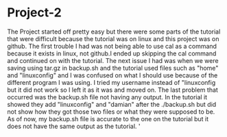# Project-2

The Project started off pretty easy but there were some parts of the tutorial that were difficult because the tutorial was on linux and this project was on github. 
The first trouble I had was not being able to use cal as a command because it exists in linux, not github.I ended up skipping the cal command and continued on with the tutorial.
The next issue I had was when we were saving using tar.gz in backup.sh and the tutorial used files such as "home" and "linuxconfig" and I was confused on what I should use because of the different program I was using. I tried my username instead of "linuxconfig but it did not work so I left it as it was and moved on.
The last problem that occurred was the backup.sh file not having any output. In the tutorial it showed they add "linuxconfig" and "damian" after the ./backup.sh but did not show how they got those two files or what they were supposed to be.
As of now, my backup.sh file is accurate to the one on the tutorial but it does not have the same output as the tutorial.
'
